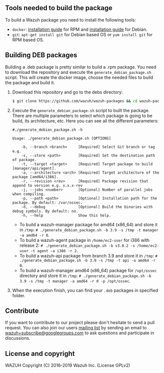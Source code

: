 ## Tools needed to build the package

To build a Wazuh package you need to install the following tools:
  - `docker`: [installation guide](https://docs.docker.com/install/linux/docker-ce/centos/) for RPM and [installation guide](https://docs.docker.com/install/linux/docker-ce/debian/) for Debian.
  - `git`: `apt-get install git` for Debian based OS or `yum install git` for RPM based OS.

## Building DEB packages

Building a .deb package is pretty similar to build a .rpm package. You need to download the repository and execute the `generate_debian_package.sh` script. This will create the docker image, choose the needed files to build the package and build it.

1. Download this repository and go to the debs directory:
    ```bash
    $ git clone https://github.com/wazuh/wazuh-packages && cd wazuh-packages/debs
    ```

2. Execute the `generate_debian_package.sh` script to built the package. There are multiple parameters to select which package is going to be build, its architecture, etc. Here you can see all the different parameters:
      ```shellsession
      #./generate_debian_package.sh -h

      Usage: ./generate_debian_package.sh [OPTIONS]

          -b, --branch <branch>     [Required] Select Git branch or tag e.g.
          -s, --store <path>        [Required] Set the destination path of package.
          -t, --target <target>     [Required] Target package to build [manager/api/agent].
          -a, --architecture <arch> [Required] Target architecture of the package [amd64/i386].
          -r, --revision <rev>      [Required] Package revision that append to version e.g. x.x.x-rev
          -j, --jobs <number>       [Optional] Number of parallel jobs when compiling.
          -p, --path <path>         [Optional] Installation path for the package. By default: /var/ossec.
          -d, --debug               [Optional] Build the binaries with debug symbols. By default: no.
          -h, --help                Show this help.

      ```
    * To build a wazuh-manager package for amd64 (x86_64) and store it in `/tmp`:
        `# ./generate_debian_package.sh -b 3.9 -s /tmp -t manager -a amd64 -r 0`.
    * To build a wazuh-agent package in `/home/ec2-user` for i386 with release 2:
        `# ./generate_debian_package.sh -b v3.8.2 -s /home/ec2-user -t agent -a i386 -r 2`.
    * To build a wazuh-api package from branch 3.9 and store it in `/tmp`:
        `# ./generate_debian_package.sh -b 3.9 -s /tmp -t api -a amd64 -r 0`.
    * To build a wazuh-manager amd64 (x86_64) package for `/opt/ossec` directory and store it in `/tmp`:
        `# ./generate_debian_package.sh -b 3.9 -s /tmp -t manager -a amd64 -r 0 -p /opt/ossec`.
3. When the execution finish, you can find your `.deb` packages in specified folder.

## Contribute

If you want to contribute to our project please don't hesitate to send a pull request. You can also join our users [mailing list](https://groups.google.com/d/forum/wazuh) by sending an email to [wazuh+subscribe@googlegroups.com](mailto:wazuh+subscribe@googlegroups.com) to ask questions and participate in discussions.

## License and copyright

WAZUH
Copyright (C) 2016-2019 Wazuh Inc.  (License GPLv2)
